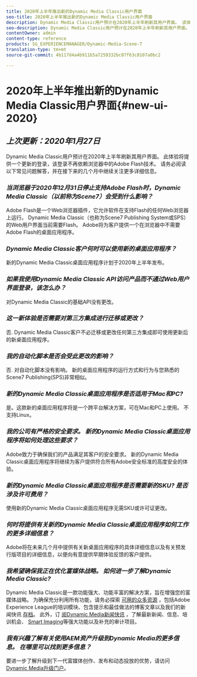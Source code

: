 ```yaml
---
title: 2020年上半年推出新的Dynamic Media Classic用户界面
seo-title: 2020年上半年推出新的Dynamic Media Classic用户界面
description: Dynamic Media Classic用户预计在2020年上半年刷新其用户界面。 该体验将提供一个包含有价值资源链接的更新登录，此更新将不再依赖浏览器中的Adobe Flash技术。
seo-description: Dynamic Media Classic用户预计在2020年上半年刷新其用户界面。 该体验将提供一个包含有价值资源链接的更新登录，此更新将不再依赖浏览器中的Adobe Flash技术。
contentOwner: admin
content-type: reference
products: SG_EXPERIENCEMANAGER/Dynamic-Media-Scene-7
translation-type: tm+mt
source-git-commit: 4b117d4a4b911b5a7259332bc07f63c8107a0bc2

---
```



# 2020年上半年推出新的Dynamic Media Classic用户界面{#new-ui-2020}

## _上次更新：2020年1月27日_

Dynamic Media Classic用户预计在2020年上半年刷新其用户界面。 此体验将提供一个更新的登录，该登录不再依赖浏览器中的Adobe Flash技术。 请务必阅读以下常见问题解答，并在接下来的几个月中继续关注更多详细信息。

### **_当浏览器于2020年12月31日停止支持Adobe Flash时，Dynamic Media Classic（以前称为Scene7）会受到什么影响？_**

Adobe Flash是一个Web浏览器插件，它允许软件在支持Flash的任何Web浏览器上运行。 Dynamic Media Classic（也称为Scene7 Publishing System或SPS）的Web用户界面当前需要Flash。 Adobe将为客户提供一个在浏览器中不需要Adobe Flash的桌面应用程序。

### **_Dynamic Media Classic客户何时可以使用新的桌面应用程序？_**

新的Dynamic Media Classic桌面应用程序计划于2020年上半年发布。

### **_如果我使用Dynamic Media Classic API访问产品而不通过Web用户界面登录，该怎么办？_**

对Dynamic Media Classic的基础API没有更改。

### **_这一新体验是否需要对第三方集成进行迁移或更改？_**

否. Dynamic Media Classic客户不必迁移或更改任何第三方集成即可使用更新后的新桌面应用程序。

### **_我的自动化脚本是否会受此更改的影响？_**

否. 对自动化脚本没有影响。 新的桌面应用程序的运行方式和行为与您熟悉的Scene7 Publishing(SPS)非常相似。

### **_新的Dynamic Media Classic桌面应用程序是否适用于Mac和PC?_**

是。这款新的桌面应用程序将是一个跨平台解决方案，可在Mac和PC上使用。 不支持Linux。

### **_我的公司有严格的安全要求。 新的Dynamic Media Classic桌面应用程序将如何处理这些要求？_**

Adobe致力于确保我们的产品满足其客户的安全要求。 新的Dynamic Media Classic桌面应用程序将继续为客户提供符合所有Adobe安全标准的高度安全的体验。

### **_新的Dynamic Media Classic桌面应用程序是否需要新的SKU? 是否涉及许可费用？_**

使用新的Dynamic Media Classic桌面应用程序无需SKU或许可证更改。

### **_何时将提供有关新的Dynamic Media Classic桌面应用程序如何工作的更多详细信息？_**

Adobe将在未来几个月中提供有关新桌面应用程序的具体详细信息以及有关预发行版项目的详细信息，以便向有意提供早期体验反馈的客户提供。

### **_我希望确保我正在优化富媒体战略。 如何进一步了解Dynamic Media Classic?_**

Dynamic Media Classic是一款功能强大、功能丰富的解决方案，旨在增强您的富媒体战略。 为确保充分利用所有功能，请务必探索 [可用的众多资源](https://guided.adobe.com/?launch=AEM-5a#recommended/solutions/experience-manager) ，包括Adobe Experience League的培训模块、包含提示和最佳做法的博客文章以及我们的新闻快讯 [存档](dynamic-media-newsletter.md)。 此外，订 [阅Dynamic Media新闻快讯](https://www.adobe.com/subscription/dynamic-media-newsletter.html) ，了解最新新闻、信息、培训机会、 [Smart Imaging](https://helpx.adobe.com/experience-manager/6-3/assets/using/imaging-faq.html)等强大功能以及补充的审计项目。

### **_我有兴趣了解有关使用AEM资产升级到Dynamic Media的更多信息。 在哪里可以找到更多信息？_**

要进一步了解升级到下一代富媒体创作、发布和动态投放的优势，请访问 [Dynamic Media升级门户](http://exploreadobe.com/dynamic-media-upgrade/)。

